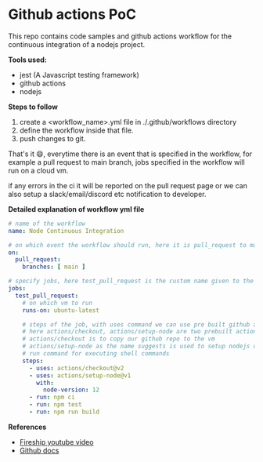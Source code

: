 # Github actions PoC

This repo contains code samples and github actions workflow for the continuous integration of a nodejs project.  

**Tools used:**  
* jest (A Javascript testing framework)
* github actions
* nodejs

**Steps to follow**
1) create a \<workflow_name\>.yml file in ./.github/workflows directory
2) define the workflow inside  that file.  
3) push changes to git. 

That's it :smile:, everytime there is an event that is specified in the workflow, for example a pull request to main branch, jobs specified in the workflow will run on a cloud vm.  

if any errors in the ci it will be reported on the pull request page or we can also setup a slack/email/discord etc notification to developer.

**Detailed explanation of workflow yml file**

```yaml
# name of the workflow
name: Node Continuous Integration

# on which event the workflow should run, here it is pull_request to main branch
on:
  pull_request:
    branches: [ main ]

# specify jobs, here test_pull_request is the custom name given to the job
jobs:
  test_pull_request:
    # on which vm to run
    runs-on: ubuntu-latest

    # steps of the job, with uses command we can use pre built github actions.  
    # here actions/checkout, actions/setup-node are two prebuilt actions available on the github actions marketplace.
    # actions/checkout is to copy our github repo to the vm
    # actions/setup-node as the name suggests is used to setup nodejs on the ci vm
    # run command for executing shell commands
    steps:
      - uses: actions/checkout@v2
      - uses: actions/setup-node@v1
        with:
          node-version: 12
      - run: npm ci
      - run: npm test
      - run: npm run build

```
**References**  
* <a href="https://www.youtube.com/watch?v=eB0nUzAI7M8" target="_blank" title="5 Ways to DevOps-ify your App - Github Actions Tutorial">Fireship youtube video</a>
* <a href="https://docs.github.com/en/actions/using-workflows/workflow-syntax-for-github-actions" target="_blank" title="Github workflow syntax">Github docs</a>





